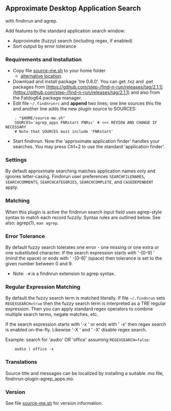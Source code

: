 ## Approximate Desktop Application Search

with findnrun and agrep.

Add features to the standard application search window:

 * Approximate (fuzzy) search (including regex, if enabled)
 * Sort output by error tolerance

### Requirements and Installation

 * Copy file [source-me.sh](source-me.sh) to your home folder
   - [alternative location](examples/agrep_apps/source-me.sh).
 * Download and install package 'tre 0.8.0'.
   You can get .txz and .pet packages from
   [https://github.com/step-/find-n-run/releases/tag/2.1.1](https://github.com/step-/find-n-run/releases/tag/2.1.1)
   and also from the Fatdog64 package manager.
 * Edit file `~/.findnrunrc` and **append** two lines; one line sources
   this file and another line adds the new plugin source to SOURCES:
```
    . "$HOME/source-me.sh"
    SOURCES='agrep_apps FNRstart FNRsc' # <<< REVIEW AND CHANGE IF NECESSARY
    # Note that SOURCES must include 'FNRstart'
```

 * Start findnrun. Now the 'approximate application finder' handles your
   searches.  You may press Ctrl+2 to use the standard 'application finder'.

### Settings

By default approximate searching matches application names only and
ignores letter-casing.  Findnrun user preferences `SEARCHFILENAMES`,
`SEARCHCOMMENTS`, `SEARCHCATEGORIES`, `SEARCHCOMPLETE`, and
`CASEDEPENDENT` apply.

### Matching

When this plugin is active the findnrun search input field uses
agrep-style syntax to match each record fuzzily. Syntax rules are
outlined below. See also: agrep(1), `man agrep`.

### Error Tolerance

By default fuzzy search tolerates one error - one missing or one extra
or one substituted character.  If the search expression starts with
'-[0-9] ' (mind the space) or ends with ' -[0-9]' (space) then tolerance
is set to the given number between 0 and 9.

 * Note: `-#` is a findnrun extension to agrep syntax.

### Regular Expression Matching

By default the fuzzy search term is matched literally. If file
`~/.findnrun` sets `REGEXSEARCH=true` then the fuzzy search term is
interpreted as a TRE regular expression. Then you can apply standard
regex operators to combine multiple search terms, negate matches, etc.

If the search expression starts with '-x ' or ends with ' -x' then regex
search is enabled on-the-fly. Likewise '-X ' and ' -X' disable regex search.

Example: search for 'audio' OR 'office' assuming `REGEXSEARCH=false`:
```
    audio | office -x
```

### Translations

Source title and messages can be localized by installing a suitable
.mo file, findnrun-plugin-agrep\_apps.mo.

### Version

See file [source-me.sh](source-me.sh) for version information.
